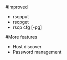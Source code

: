 #Improved
* rscpput
* rscpget
* rscp cfg [-pg]


#More features
* Host discover
* Password management
